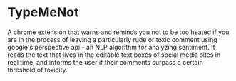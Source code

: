 # TypeMeNot

A chrome extension that warns and reminds you not to be too heated if you are in the process of leaving a particularly rude or toxic comment using google's perspective api - an NLP algorithm for analyzing sentiment. 
It reads the text that lives in the editable text boxes of social media sites in real time, and informs the user if their comments surpass a certain threshold of toxicity. 
